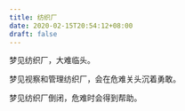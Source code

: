 ```yaml
---
title: 纺织厂
date: 2020-02-15T20:54:12+08:00
draft: false
---
```


梦见纺织厂，大难临头。

梦见视察和管理纺织厂，会在危难关头沉着勇敢。

梦见纺织厂倒闭，危难时会得到帮助。